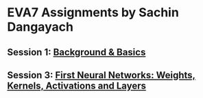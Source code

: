 # EVA7 Assignments by Sachin Dangayach

## Session 1: [Background & Basics](https://github.com/SachinDangayach/EVA07/tree/master/Session_01)

## Session 3: [First Neural Networks: Weights, Kernels, Activations and Layers](https://github.com/SachinDangayach/EVA07/tree/master/Session_3)
